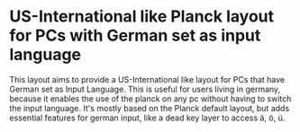 # US-International like Planck layout for PCs with German set as input language

This layout aims to provide a US-International like layout for PCs that have German set as Input Language. This is useful for users living in germany, because it enables the use of the planck on any pc without having to switch the input language. It's mostly based on the Planck default layout, but adds essential features for german input, like a dead key layer to access ä, ö, ü.

